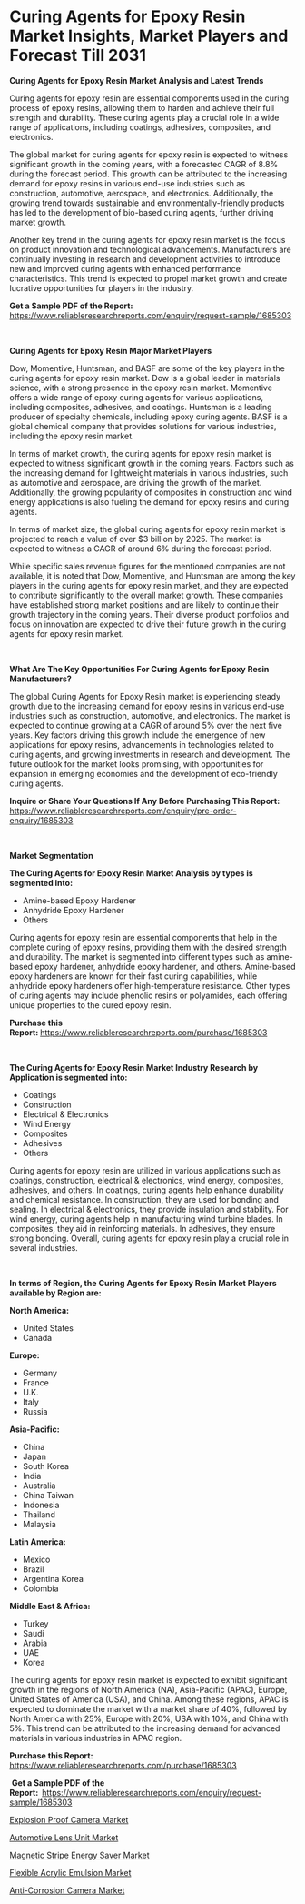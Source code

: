 <p><h1>Curing Agents for Epoxy Resin Market Insights, Market Players and Forecast Till 2031</h1></p><p><strong>Curing Agents for Epoxy Resin Market Analysis and Latest Trends</strong></p>
<p><p>Curing agents for epoxy resin are essential components used in the curing process of epoxy resins, allowing them to harden and achieve their full strength and durability. These curing agents play a crucial role in a wide range of applications, including coatings, adhesives, composites, and electronics.</p><p>The global market for curing agents for epoxy resin is expected to witness significant growth in the coming years, with a forecasted CAGR of 8.8% during the forecast period. This growth can be attributed to the increasing demand for epoxy resins in various end-use industries such as construction, automotive, aerospace, and electronics. Additionally, the growing trend towards sustainable and environmentally-friendly products has led to the development of bio-based curing agents, further driving market growth.</p><p>Another key trend in the curing agents for epoxy resin market is the focus on product innovation and technological advancements. Manufacturers are continually investing in research and development activities to introduce new and improved curing agents with enhanced performance characteristics. This trend is expected to propel market growth and create lucrative opportunities for players in the industry.</p></p>
<p><strong>Get a Sample PDF of the Report:&nbsp;</strong> <a href="https://www.reliableresearchreports.com/enquiry/request-sample/1685303">https://www.reliableresearchreports.com/enquiry/request-sample/1685303</a></p>
<p>&nbsp;</p>
<p><strong>Curing Agents for Epoxy Resin Major Market Players</strong></p>
<p><p>Dow, Momentive, Huntsman, and BASF are some of the key players in the curing agents for epoxy resin market. Dow is a global leader in materials science, with a strong presence in the epoxy resin market. Momentive offers a wide range of epoxy curing agents for various applications, including composites, adhesives, and coatings. Huntsman is a leading producer of specialty chemicals, including epoxy curing agents. BASF is a global chemical company that provides solutions for various industries, including the epoxy resin market.</p><p>In terms of market growth, the curing agents for epoxy resin market is expected to witness significant growth in the coming years. Factors such as the increasing demand for lightweight materials in various industries, such as automotive and aerospace, are driving the growth of the market. Additionally, the growing popularity of composites in construction and wind energy applications is also fueling the demand for epoxy resins and curing agents.</p><p>In terms of market size, the global curing agents for epoxy resin market is projected to reach a value of over $3 billion by 2025. The market is expected to witness a CAGR of around 6% during the forecast period.</p><p>While specific sales revenue figures for the mentioned companies are not available, it is noted that Dow, Momentive, and Huntsman are among the key players in the curing agents for epoxy resin market, and they are expected to contribute significantly to the overall market growth. These companies have established strong market positions and are likely to continue their growth trajectory in the coming years. Their diverse product portfolios and focus on innovation are expected to drive their future growth in the curing agents for epoxy resin market.</p></p>
<p>&nbsp;</p>
<p><strong>What Are The Key Opportunities For Curing Agents for Epoxy Resin Manufacturers?</strong></p>
<p><p>The global Curing Agents for Epoxy Resin market is experiencing steady growth due to the increasing demand for epoxy resins in various end-use industries such as construction, automotive, and electronics. The market is expected to continue growing at a CAGR of around 5% over the next five years. Key factors driving this growth include the emergence of new applications for epoxy resins, advancements in technologies related to curing agents, and growing investments in research and development. The future outlook for the market looks promising, with opportunities for expansion in emerging economies and the development of eco-friendly curing agents.</p></p>
<p><strong>Inquire or Share Your Questions If Any Before Purchasing This Report:</strong> <a href="https://www.reliableresearchreports.com/enquiry/pre-order-enquiry/1685303">https://www.reliableresearchreports.com/enquiry/pre-order-enquiry/1685303</a></p>
<p>&nbsp;</p>
<p><strong>Market Segmentation</strong></p>
<p><strong>The Curing Agents for Epoxy Resin Market Analysis by types is segmented into:</strong></p>
<p><ul><li>Amine-based Epoxy Hardener</li><li>Anhydride Epoxy Hardener</li><li>Others</li></ul></p>
<p><p>Curing agents for epoxy resin are essential components that help in the complete curing of epoxy resins, providing them with the desired strength and durability. The market is segmented into different types such as amine-based epoxy hardener, anhydride epoxy hardener, and others. Amine-based epoxy hardeners are known for their fast curing capabilities, while anhydride epoxy hardeners offer high-temperature resistance. Other types of curing agents may include phenolic resins or polyamides, each offering unique properties to the cured epoxy resin.</p></p>
<p><strong>Purchase this Report:&nbsp;</strong><a href="https://www.reliableresearchreports.com/purchase/1685303">https://www.reliableresearchreports.com/purchase/1685303</a></p>
<p>&nbsp;</p>
<p><strong>The Curing Agents for Epoxy Resin Market Industry Research by Application is segmented into:</strong></p>
<p><ul><li>Coatings</li><li>Construction</li><li>Electrical & Electronics</li><li>Wind Energy</li><li>Composites</li><li>Adhesives</li><li>Others</li></ul></p>
<p><p>Curing agents for epoxy resin are utilized in various applications such as coatings, construction, electrical & electronics, wind energy, composites, adhesives, and others. In coatings, curing agents help enhance durability and chemical resistance. In construction, they are used for bonding and sealing. In electrical & electronics, they provide insulation and stability. For wind energy, curing agents help in manufacturing wind turbine blades. In composites, they aid in reinforcing materials. In adhesives, they ensure strong bonding. Overall, curing agents for epoxy resin play a crucial role in several industries.</p></p>
<p>&nbsp;</p>
<p><strong>In terms of Region, the Curing Agents for Epoxy Resin Market Players available by Region are:</strong></p>
<p>
    <p> <strong> North America: </strong>
        <ul>
            <li>United States</li>
            <li>Canada</li>
        </ul>
        </p> 
    <p> <strong> Europe: </strong>
        <ul>
            <li>Germany</li>
            <li>France</li>
            <li>U.K.</li>
            <li>Italy</li>
            <li>Russia</li>
        </ul>
        </p> 
    <p> <strong> Asia-Pacific: </strong>
        <ul>
            <li>China</li>
            <li>Japan</li>
            <li>South Korea</li>
            <li>India</li>
            <li>Australia</li>
            <li>China Taiwan</li>
            <li>Indonesia</li>
            <li>Thailand</li>
            <li>Malaysia</li>
        </ul>
        </p> 
    <p> <strong> Latin America: </strong>
        <ul>
            <li>Mexico</li>
            <li>Brazil</li>
            <li>Argentina Korea</li>
            <li>Colombia</li>
        </ul>
        </p> 
    <p> <strong> Middle East & Africa: </strong>
        <ul>
            <li>Turkey</li>
            <li>Saudi</li>
            <li>Arabia</li>
            <li>UAE</li>
            <li>Korea</li>
        </ul>
    </p>
    </p>
<p><p>The curing agents for epoxy resin market is expected to exhibit significant growth in the regions of North America (NA), Asia-Pacific (APAC), Europe, United States of America (USA), and China. Among these regions, APAC is expected to dominate the market with a market share of 40%, followed by North America with 25%, Europe with 20%, USA with 10%, and China with 5%. This trend can be attributed to the increasing demand for advanced materials in various industries in APAC region.</p></p>
<p><strong>Purchase this Report: </strong><a href="https://www.reliableresearchreports.com/purchase/1685303">https://www.reliableresearchreports.com/purchase/1685303</a></p>
<p>&nbsp;<strong>Get a Sample PDF of the Report:&nbsp;&nbsp;</strong><a href="https://www.reliableresearchreports.com/enquiry/request-sample/1685303">https://www.reliableresearchreports.com/enquiry/request-sample/1685303</a></p>
<p><strong></strong></p>
<p><p><a href="https://github.com/sougarounis/Market-Research-Report-List-2/blob/main/explosion-proof-camera-market.md">Explosion Proof Camera Market</a></p><p><a href="https://issuu.com/reportprime-2/docs/automotive-lens-unit-market-size-2030.pptx">Automotive Lens Unit Market</a></p><p><a href="https://github.com/marloy8/Market-Research-Report-List-3/blob/main/magnetic-stripe-energy-saver-market.md">Magnetic Stripe Energy Saver Market</a></p><p><a href="https://issuu.com/reportprime-2/docs/flexible-acrylic-emulsion-market-size-2030.pptx">Flexible Acrylic Emulsion Market</a></p><p><a href="https://github.com/jj19131/Market-Research-Report-List-1/blob/main/anti-corrosion-camera-market.md">Anti-Corrosion Camera Market</a></p></p>